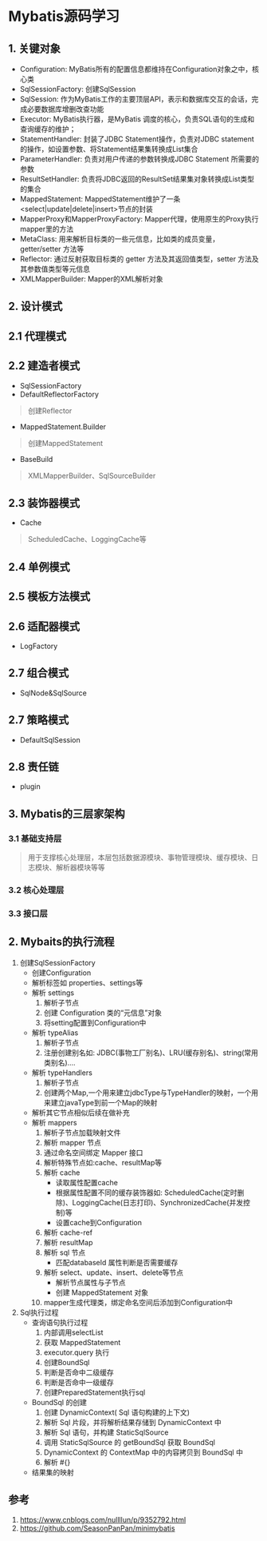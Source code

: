 # Mybatis源码学习
## 1. 关键对象
* Configuration: MyBatis所有的配置信息都维持在Configuration对象之中，核心类
* SqlSessionFactory: 创建SqlSession
* SqlSession: 作为MyBatis工作的主要顶层API，表示和数据库交互的会话，完成必要数据库增删改查功能
* Executor: MyBatis执行器，是MyBatis 调度的核心，负责SQL语句的生成和查询缓存的维护；
* StatementHandler: 封装了JDBC Statement操作，负责对JDBC statement 的操作，如设置参数、将Statement结果集转换成List集合
* ParameterHandler: 负责对用户传递的参数转换成JDBC Statement 所需要的参数
* ResultSetHandler: 负责将JDBC返回的ResultSet结果集对象转换成List类型的集合
* MappedStatement: MappedStatement维护了一条<select|update|delete|insert>节点的封装
* MapperProxy和MapperProxyFactory: Mapper代理，使用原生的Proxy执行mapper里的方法
* MetaClass: 用来解析目标类的一些元信息，比如类的成员变量，getter/setter 方法等
* Reflector: 通过反射获取目标类的 getter 方法及其返回值类型，setter 方法及其参数值类型等元信息
* XMLMapperBuilder: Mapper的XML解析对象
## 2. 设计模式
## 2.1 代理模式
> 
## 2.2 建造者模式
* SqlSessionFactory
* DefaultReflectorFactory
> 创建Reflector
* MappedStatement.Builder
> 创建MappedStatement
* BaseBuild
> XMLMapperBuilder、SqlSourceBuilder
## 2.3 装饰器模式
* Cache
> ScheduledCache、LoggingCache等
## 2.4 单例模式

## 2.5 模板方法模式

## 2.6 适配器模式
* LogFactory
## 2.7 组合模式
* SqlNode&SqlSource 
## 2.7 策略模式
* DefaultSqlSession
## 2.8 责任链
* plugin
## 3. Mybatis的三层家架构
### 3.1 基础支持层
> 用于支撑核心处理层，本层包括数据源模块、事物管理模块、缓存模块、日志模块、解析器模块等等
### 3.2 核心处理层
> 
### 3.3 接口层 

## 2. Mybaits的执行流程

1. 创建SqlSessionFactory
    * 创建Configuration 
    * 解析标签如 properties、settings等
    * 解析 settings
        1. 解析子节点
        2. 创建 Configuration 类的“元信息”对象
        3. 将setting配置到Configuration中
    * 解析 typeAlias
        1. 解析子节点
        2. 注册创建别名如: JDBC(事物工厂别名)、LRU(缓存别名)、string(常用类别名)....
    * 解析 typeHandlers
        1. 解析子节点
        2. 创建两个Map,一个用来建立jdbcType与TypeHandler的映射，一个用来建立javaType到前一个Map的映射 
    * 解析其它节点相似后续在做补充
    * 解析 mappers
        1. 解析子节点加载映射文件
        2. 解析 mapper 节点
        3. 通过命名空间绑定 Mapper 接口
        4. 解析特殊节点如:cache、resultMap等
        5. 解析 cache
            * 读取属性配置cache
            * 根据属性配置不同的缓存装饰器如: ScheduledCache(定时删除)、LoggingCache(日志打印)、SynchronizedCache(并发控制)等
            * 设置cache到Configuration
        6. 解析 cache-ref
        7. 解析 resultMap
        8. 解析 sql 节点
            * 匹配databaseId 属性判断是否需要缓存
        9. 解析 select、update、insert、delete等节点
            * 解析节点属性与子节点
            * 创建 MappedStatement 对象
        10. mapper生成代理类，绑定命名空间后添加到Configuration中
2. Sql执行过程
    * 查询语句执行过程
        1. 内部调用selectList
        2. 获取 MappedStatement 
        3. executor.query 执行
        4. 创建BoundSql
        5. 判断是否命中二级缓存
        6. 判断是否命中一级缓存
        7. 创建PreparedStatement执行sql 
    * BoundSql 的创建
        1. 创建 DynamicContext( Sql 语句构建的上下文)
        2. 解析 Sql 片段，并将解析结果存储到 DynamicContext 中
        3. 解析 Sql 语句，并构建 StaticSqlSource
        4. 调用 StaticSqlSource 的 getBoundSql 获取 BoundSql
        5. DynamicContext 的 ContextMap 中的内容拷贝到 BoundSql 中
        6. 解析 #{} 
    * 结果集的映射
## 参考
1. https://www.cnblogs.com/nullllun/p/9352792.html
2. https://github.com/SeasonPanPan/minimybatis